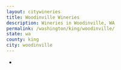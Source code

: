 ```yaml
---
layout: citywineries
title: Woodinville Wineries
description: Wineries in Woodinville, WA
permalink: /washington/king/woodinville/
state: wa
county: king
city: woodinville
---
```

-
